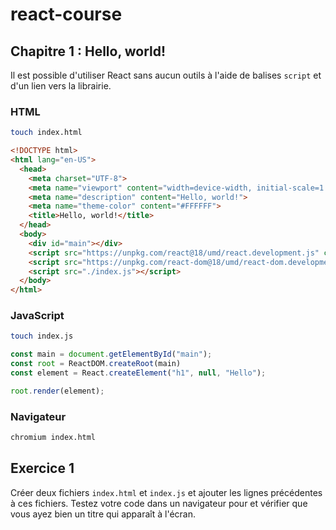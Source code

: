 # react-course

## Chapitre 1 : Hello, world!

Il est possible d'utiliser React sans aucun outils à l'aide de balises `script` et d'un lien vers la librairie.

### HTML

```bash
touch index.html
```

```html
<!DOCTYPE html>
<html lang="en-US">
  <head>
    <meta charset="UTF-8">
    <meta name="viewport" content="width=device-width, initial-scale=1.0">
    <meta name="description" content="Hello, world!">
    <meta name="theme-color" content="#FFFFFF">
    <title>Hello, world!</title>
  </head>
  <body>
    <div id="main"></div>
    <script src="https://unpkg.com/react@18/umd/react.development.js" crossorigin></script>
    <script src="https://unpkg.com/react-dom@18/umd/react-dom.development.js" crossorigin></script>
    <script src="./index.js"></script>
  </body>
</html>
```

### JavaScript

```bash
touch index.js
```

```javascript
const main = document.getElementById("main");
const root = ReactDOM.createRoot(main)
const element = React.createElement("h1", null, "Hello");

root.render(element);
```

### Navigateur

```bash
chromium index.html
```

## Exercice 1

Créer deux fichiers `index.html` et `index.js` et ajouter les lignes précédentes à ces fichiers. Testez votre code dans un navigateur pour et vérifier que vous ayez bien un titre qui apparaît à l'écran.
